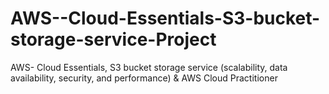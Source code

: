 # AWS--Cloud-Essentials-S3-bucket-storage-service-Project
AWS- Cloud Essentials, S3 bucket storage service (scalability, data availability, security, and performance) &amp; AWS Cloud Practitioner
